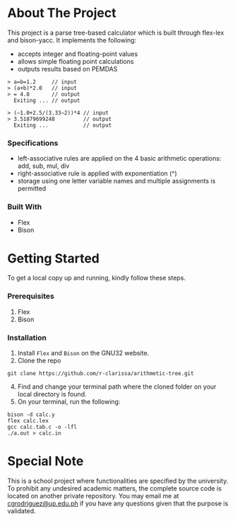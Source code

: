 # About The Project
This project is a parse tree-based calculator which is built through flex-lex and bison-yacc. It implements the following: 
- accepts integer and floating-point values
- allows simple floating point calculations
- outputs results based on PEMDAS

```
> a=b=1.2     // input
> (a+b)*2.0   // input
> = 4.8       // output
  Exiting ... // output
```

```
> (–1.0+2.5/(3.33–2))*4 // input
> 3.51879699248         // output
  Exiting ...           // output
```

### Specifications
* left-associative rules are applied on the 4 basic arithmetic operations: add, sub, mul, div
* right-associative rule is applied with exponentiation (^) 
* storage using one letter variable names and multiple assignments is permitted

### Built With
* Flex
* Bison

# Getting Started
To get a local copy up and running, kindly follow these steps.

### Prerequisites
1. Flex
2. Bison

### Installation

1. Install `Flex` and `Bison` on the GNU32 website.
2. Clone the repo
```
git clone https://github.com/r-clarissa/arithmetic-tree.git
```
4. Find and change your terminal path where the cloned folder on your local directory is found.
5. On your terminal, run the following:
```
bison -d calc.y
flex calc.lex
gcc calc.tab.c -o -lfl
./a.out > calc.in
```

# Special Note
This is a school project where functionalities are specified by the university. To prohibit any undesired academic matters, the complete source code is located on another private repository. You may email me at cgrodriguez@up.edu.ph if you have any questions given that the purpose is validated.
